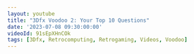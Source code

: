 ```yaml
---
layout: youtube
title: "3Dfx Voodoo 2: Your Top 10 Questions"
date: '2023-07-08 09:30:00:00'
videoId: 91sEpXHnCOk
tags: [3Dfx, Retrocomputing, Retrogaming, Videos, Voodoo]
---
```





 